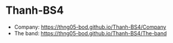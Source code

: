# Thanh-BS4
- Company: https://thng05-bod.github.io/Thanh-BS4/Company
- The band: https://thng05-bod.github.io/Thanh-BS4/The-band
